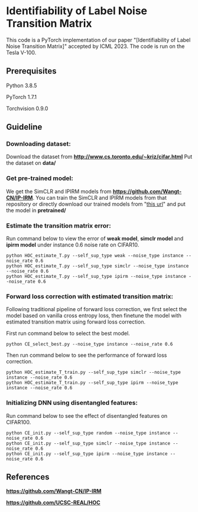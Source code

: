 # Identifiability of Label Noise Transition Matrix
This code is a PyTorch implementation of our paper "[Identifiability of Label Noise Transition Matrix]" accepted by ICML 2023.
The code is run on the Tesla V-100.

## Prerequisites
Python 3.8.5

PyTorch 1.7.1

Torchvision 0.9.0


## Guideline
### Downloading dataset: 

Download the dataset from **http://www.cs.toronto.edu/~kriz/cifar.html** Put the dataset on **data/**


### Get pre-trained model:

We get the SimCLR and IPIRM models from **https://github.com/Wangt-CN/IP-IRM**. You can train the SimCLR and IPIRM models from that repository or directly download our trained models from  "[this url](https://drive.google.com/drive/folders/1SCxN8dY2ap7DK2E_jEWppYxlv89-e5FU?usp=sharing)" and put the model in **pretrained/**

### Estimate the transition matrix error:

Run command below to view the error of **weak model**, **simclr model** and **ipirm model** under instance 0.6 noise rate on CIFAR10.

```
python HOC_estimate_T.py --self_sup_type weak --noise_type instance --noise_rate 0.6
python HOC_estimate_T.py --self_sup_type simclr --noise_type instance --noise_rate 0.6
python HOC_estimate_T.py --self_sup_type ipirm --noise_type instance --noise_rate 0.6
```
### Forward loss correction with estimated transition matrix:
Following traditional pipeline of forward loss correction, we first select the model based on vanilla cross entropy loss, then finetune the model with estimated transition matrix using forward loss correction. 

First run command below to select the best model.

```
python CE_select_best.py --noise_type instance --noise_rate 0.6 
```
Then run command below to see the performance of forward loss correction.

```
python HOC_estimate_T_train.py --self_sup_type simclr --noise_type instance --noise_rate 0.6
python HOC_estimate_T_train.py --self_sup_type ipirm --noise_type instance --noise_rate 0.6
```

### Initializing DNN using disentangled features:

Run command below to see the effect of disentangled features on CIFAR100.
```
python CE_init.py --self_sup_type random --noise_type instance --noise_rate 0.6
python CE_init.py --self_sup_type simclr --noise_type instance --noise_rate 0.6
python CE_init.py --self_sup_type ipirm --noise_type instance --noise_rate 0.6
```


## References

**https://github.com/Wangt-CN/IP-IRM**

**https://github.com/UCSC-REAL/HOC**